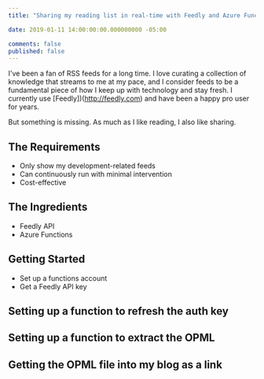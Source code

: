 ```yaml
---
title: "Sharing my reading list in real-time with Feedly and Azure Functions"

date: 2019-01-11 14:00:00:00.000000000 -05:00

comments: false
published: false
---
```


I've been a fan of RSS feeds for a long time. I love curating a collection of knowledge that streams to me at my pace, and I consider feeds to be a fundamental piece of how I keep up with technology and stay fresh. I currently use [Feedly])(http://feedly.com) and have been a happy pro user for years.

But something is missing. As much as I like reading, I also like sharing. 

## The Requirements

* Only show my development-related feeds
* Can continuously run with minimal intervention
* Cost-effective

## The Ingredients

* Feedly API
* Azure Functions

## Getting Started

* Set up a functions account
* Get a Feedly API key

## Setting up a function to refresh the auth key

## Setting up a function to extract the OPML

## Getting the OPML file into my blog as a link
